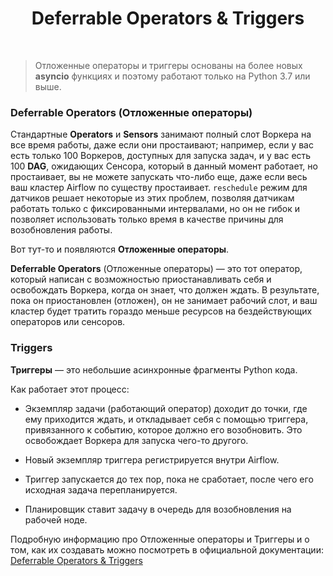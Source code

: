 <h1 align="center">Deferrable Operators & Triggers</h1>

<br>

>Отложенные операторы и триггеры основаны на более новых **asyncio** функциях и поэтому работают только на Python 3.7 или выше.


### Deferrable Operators (Отложенные операторы)

Стандартные **Operators** и **Sensors** занимают полный слот Воркера на все время работы, 
даже если они простаивают; например, если у вас есть только 100 Воркеров, 
доступных для запуска задач, и у вас есть 100 **DAG**, ожидающих Сенсора, который в 
данный момент работает, но простаивает, вы не можете запускать что-либо еще, даже 
если весь ваш кластер Airflow по существу простаивает. `reschedule` режим для датчиков 
решает некоторые из этих проблем, позволяя датчикам работать только с фиксированными 
интервалами, но он не гибок и позволяет использовать только время в качестве причины 
для возобновления работы.


Вот тут-то и появляются **Отложенные операторы**.

**Deferrable Operators** (Отложенные операторы) — это тот оператор, который 
написан с возможностью приостанавливать себя и освобождать Воркера, когда он знает, 
что должен ждать. 
В результате, пока он приостановлен (отложен), он не занимает рабочий слот, и ваш кластер 
будет тратить гораздо меньше ресурсов на бездействующих операторов или сенсоров.

### Triggers

**Триггеры** — это небольшие асинхронные фрагменты Python кода. 

Как работает этот процесс:

- Экземпляр задачи (работающий оператор) доходит до точки, где ему приходится ждать, и откладывает себя с помощью триггера, привязанного к событию, которое должно его возобновить. Это освобождает Воркера для запуска чего-то другого.

- Новый экземпляр триггера регистрируется внутри Airflow.

- Триггер запускается до тех пор, пока не сработает, после чего его исходная задача перепланируется.

- Планировщик ставит задачу в очередь для возобновления на рабочей ноде.


Подробную информацию про Отложенные операторы и Триггеры и о том, как их создавать
можно посмотреть в официальной документации: [Deferrable Operators & Triggers](https://airflow.apache.org/docs/apache-airflow/stable/concepts/deferring.html)

